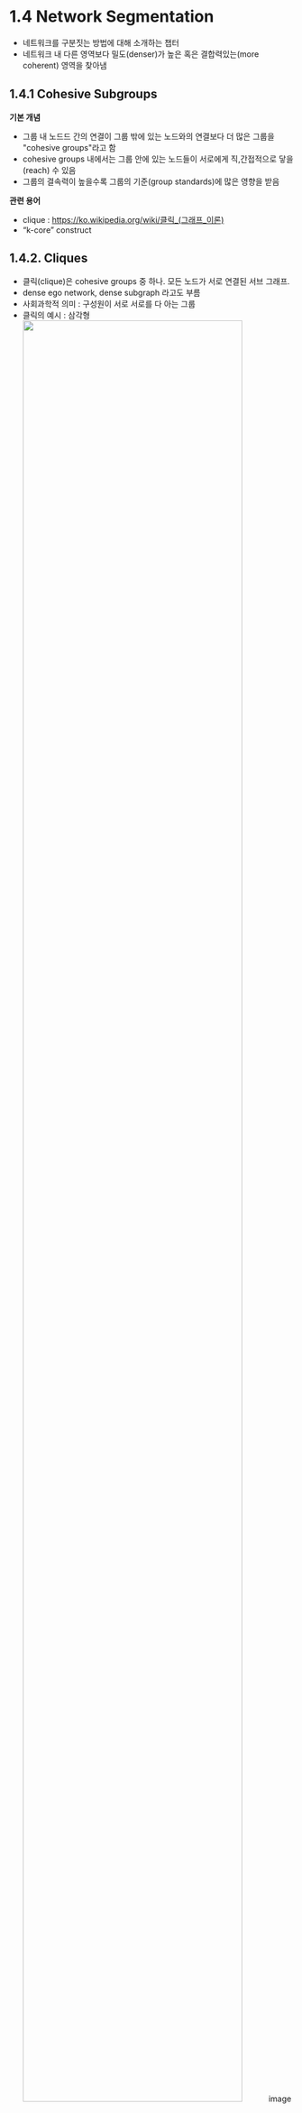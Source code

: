 # 1.4 Network Segmentation
- 네트워크를 구분짓는 방법에 대해 소개하는 챕터
- 네트워크 내 다른 영역보다 밀도(denser)가 높은 혹은 결합력있는(more coherent) 영역을 찾아냄

## 1.4.1 Cohesive Subgroups
**기본 개념**
- 그룹 내 노드드 간의 연결이 그룹 밖에 있는 노드와의 연결보다 더 많은 그룹을 "cohesive groups"라고 함
- cohesive groups 내에서는 그룹 안에 있는 노드들이 서로에게 직,간접적으로 닿을(reach) 수 있음
- 그룹의 결속력이 높을수록 그룹의 기준(group standards)에 많은 영향을 받음

**관련 용어**
- clique : https://ko.wikipedia.org/wiki/클릭_(그래프_이론)
- “k-core” construct
 
## 1.4.2. Cliques
  - 클릭(clique)은 cohesive groups 중 하나. 모든 노드가 서로 연결된 서브 그래프.
  - dense ego network, dense subgraph 라고도 부름
  - 사회과학적 의미 : 구성원이 서로 서로를 다 아는 그룹
  - 클릭의 예시 : 삼각형 
 <img src="" width="90%"></img>
 image source : http://mathworld.wolfram.com/Clique.html
 
**관련 용어**
  - maximal clique(극대 클릭): 
    - maximal complete subgraph. 그래프 내의 다른 클릭의 서브셋이 되지 않는 클릭. 즉 더 이상 노드를 추가할 필요 없이 완전히 서로 연결되어있는 클릭.
    - maximal clique == clique의 의미로 사용되기도 함
    - <img src="https://www.researchgate.net/profile/Balint_Daroczy/publication/315113247/figure/fig10/AS:472594592866309@1489686739810/Maximal-clique-size-of-image-layouts.png" width="80%"></img>
    <a href = "https://www.researchgate.net/figure/Maximal-clique-size-of-image-layouts_fig10_315113247">Image credit</a>
    - http://mathworld.wolfram.com/MaximalClique.html
    
  - <a href = "http://mathworld.wolfram.com/MaximumClique.html">maximum clique(최대 클릭)</a>: 
    - 그래프 내에서 가장 크기가 큰 클릭. 공통의 친구관계를 맺는 가장 큰 셋을 찾아내는 데 사용.
    - 
    
**활용 예시** 
 - 두 네트워크의 maximum clique의 사이즈를 비교하여 그룹 다이나믹(팀워크, 신뢰도, 생산성 등)을 비교해볼 수 있음 
 - 나의 친구들 중 서로 친구일 수 있는 관계는? 이라는 질문에 clique detecting을 시도해볼 수 있음 
 
 
 
 ## 1.4.3. K-Cores
  - 방향성 없는 엣지로 연결된 네트워크에서 서브그래프 중 minumum degree가 k값 보다 크거나 같은 subgraphs
  - 최소 k 개의 노드와 연결된(=최소 k개의 엣지를 가지는) 노드의 그룹. 
  - k-cores를 이용해서 그룹 내 cohensive subgraphs를 찾아갈 수 있음 
  <img src="http://3.bp.blogspot.com/-TIjz3nstWD0/ToGwUGivEjI/AAAAAAAAsWw/etkwklnPNw4/s400/k-cores.png" width="80%"></img>
  <a href = "http://bickson.blogspot.com/2011/09/k-corek-shell-network-decomposition.html">Image credit</a>
  
**활용 예시** 
  - 주로 소셜 네트워크에서 데이터를 수집할 때 샘플링 방법으로 활용
  - 가령 어떤 커뮤니티에서 활발하게 활동하는 멤버를 찾고자 할 때, 기준 k를 설정하고 k-core 내부에 속하는 멤버는 활발한 멤버, 속하지 않는 멤버는 가볍게 활동하는 멤버라고 볼 수 있음. 
 
## 1.4.4 Clustering Coefficient
 - 이웃이 서로 얼마나 연결되어 있는지 나타내는 지표
 - *"how its neighbors are connected with each other"*
 - 노드들이 dense subgraphs(=clique) 특성을 가지는 경향성을 나타내는 지표
 -  total # of links connecting its neighbors / total # of all possible links
 - 0부터 1사이의 값을 가짐
<img src = "https://www.researchgate.net/profile/Peter_Larsen6/publication/230858109/figure/fig7/AS:213409338531848@1427892159307/Diagram-of-the-clustering-coefficient-C-used-to-measure-network-connectivity-modified.png" width = "80%"> </img>
<a href = "https://www.researchgate.net/figure/Diagram-of-the-clustering-coefficient-C-used-to-measure-network-connectivity-modified_fig7_230858109">Image credit</a>

**관련 용어**
 - 1.2.1에서 소개된 "transitivity"(=whole-network clustering coefficient) 개념

**활용 예시** 
  - 사회과학 분야에서는 *한 사람의 친구 두 명이 서로 친구일 확률*로 해석되기도 함. 
  - Clustering coefficient는 높을수록 '작은 세상(small world)', 즉 대부분의 노드가 동질적(homogeneous)이고 몇 다리 건너지 않아 서로에게 닿을 수 있음을 의미함. 
  - '소셜 네트워크'는 랜덤 네트워크보다 clustering coefficient가 높음
